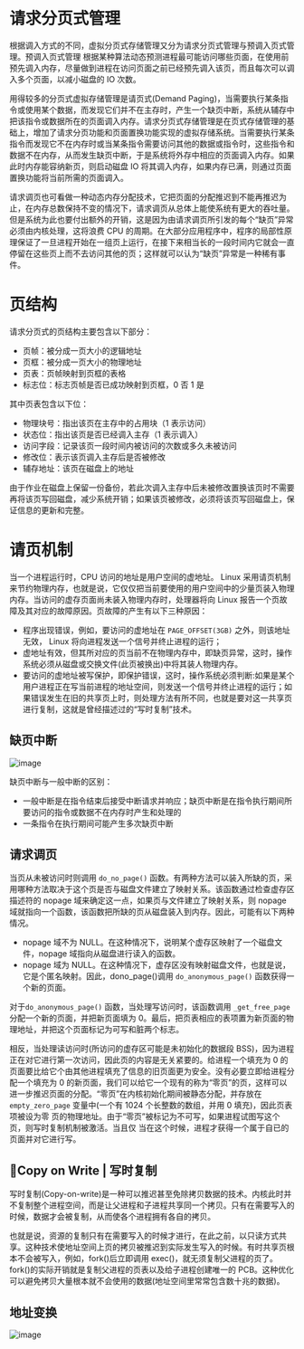 # 请求分页式管理

根据调入方式的不同，虚拟分页式存储管理又分为请求分页式管理与预调入页式管理。预调入页式管理 根据某种算法动态预测进程最可能访问哪些页面，在使用前预先调入内存，尽量做到进程在访问页面之前已经预先调入该页，而且每次可以调入多个页面，以减小磁盘的 IO 次数。

用得较多的分页式虚拟存储管理是请页式(Demand Paging)，当需要执行某条指令或使用某个数据，而发现它们并不在主存时，产生一个缺页中断，系统从辅存中把该指令或数据所在的页面调入内存。请求分页式存储管理是在页式存储管理的基础上，增加了请求分页功能和页面置换功能实现的虚拟存储系统。当需要执行某条指令而发现它不在内存时或当某条指令需要访问其他的数据或指令时，这些指令和数据不在内存，从而发生缺页中断，于是系统将外存中相应的页面调入内存。如果此时内存能容纳新页，则启动磁盘 IO 将其调入内存，如果内存已满，则通过页面置换功能将当前所需的页面调入。

请求调页也可看做一种动态内存分配技术，它把页面的分配推迟到不能再推迟为止，在内存总数保持不变的情况下，请求调页从总体上能使系统有更大的吞吐量。但是系统为此也要付出额外的开销，这是因为由请求调页所引发的每个“缺页”异常必须由内核处理，这将浪费 CPU 的周期。在大部分应用程序中，程序的局部性原理保证了一旦进程开始在一组页上运行，在接下来相当长的一段时间内它就会一直停留在这些页上而不去访问其他的页；这样就可以认为“缺页”异常是一种稀有事件。

# 页结构

请求分页式的页结构主要包含以下部分：

- 页帧：被分成一页大小的逻辑地址
- 页框：被分成一页大小的物理地址
- 页表：页帧映射到页框的表格
- 标志位：标志页帧是否已成功映射到页框，0 否 1 是

其中页表包含以下位：

- 物理块号：指出该页在主存中的占用块（1 表示访问）
- 状态位：指出该页是否已经调入主存（1 表示调入）
- 访问字段：记录该页一段时间内被访问的次数或多久未被访问
- 修改位：表示该页调入主存后是否被修改
- 辅存地址：该页在磁盘上的地址

由于作业在磁盘上保留一份备份，若此次调入主存中后未被修改置换该页时不需要再将该页写回磁盘，减少系统开销；如果该页被修改，必须将该页写回磁盘上，保证信息的更新和完整。

# 请页机制

当一个进程运行时，CPU 访问的地址是用户空间的虚地址。 Linux 采用请页机制来节约物理内存，也就是说，它仅仅把当前要使用的用户空间中的少量页装入物理内存。当访问的虚存页面尚未装入物理内存时，处理器将向 Linux 报告一个页故障及其对应的故障原因。页故障的产生有以下三种原因：

- 程序出现错误，例如，要访问的虚地址在 `PAGE_OFFSET(3GB)` 之外，则该地址无效， Linux 将向进程发送一个信号并终止进程的运行；
- 虚地址有效，但其所对应的页当前不在物理内存中，即缺页异常，这时，操作系统必须从磁盘或交换文件(此页被换出)中将其装人物理内存。
- 要访问的虚地址被写保护，即保护错误，这时，操作系统必须判断:如果是某个用户进程正在写当前进程的地址空间，则发送一个信号并终止进程的运行；如果错误发生在旧的共享页上时，则处理方法有所不同，也就是要对这一共享页进行复制，这就是曾经描述过的“写时复制”技术。

## 缺页中断

![image](https://user-images.githubusercontent.com/5803001/52261857-9cc36e80-2965-11e9-9933-6385a8ada933.png)

缺页中断与一般中断的区别：

- 一般中断是在指令结束后接受中断请求并响应；缺页中断是在指令执行期间所要访问的指令或数据不在内存时产生和处理的
- 一条指令在执行期间可能产生多次缺页中断

## 请求调页

当页从未被访问时则调用 `do_no_page()` 函数。有两种方法可以装入所缺的页，采用哪种方法取决于这个页是否与磁盘文件建立了映射关系。该函数通过检查虚存区描述符的 nopage 域来确定这一点，如果页与文件建立了映射关系，则 nopage 域就指向一个函数，该函数把所缺的页从磁盘装入到内存。因此，可能有以下两种情况。

- nopage 域不为 NULL。在这种情况下，说明某个虚存区映射了一个磁盘文件，nopage 域指向从磁盘进行读入的函数。
- nopage 域为 NULL。在这种情况下，虚存区没有映射磁盘文件，也就是说，它是个匿名映射。因此，dono_page()调用 `do_anonymous_page()` 函数获得一个新的页面。

对于`do_anonymous_page()` 函数，当处理写访问时，该函数调用 `_get_free_page` 分配一个新的页面，并把新页面填为 0。最后，把页表相应的表项置为新页面的物理地址，并把这个页面标记为可写和脏两个标志。

相反，当处理读访问时(所访问的虚存区可能是未初始化的数据段 BSS)，因为进程正在对它进行第一次访问，因此页的内容是无关紧要的。给进程一个填充为 0 的页面要比给它个由其他进程填充了信息的旧页面更为安全。没有必要立即给进程分配一个填充为 0 的新页面，我们可以给它一个现有的称为“零页”的页，这样可以进一步推迟页面的分配。“零页”在内核初始化期间被静态分配，并存放在 `empty_zero_page` 变量中(一个有 1024 个长整数的数组，并用 0 填充)，因此页表项被设为零
页的物理地址。由于“零页”被标记为不可写，如果进程试图写这个页，则写时复制机制被激活。当且仅
当在这个时候，进程才获得一个属于自已的页面并对它进行写。

## Copy on Write | 写时复制

写时复制(Copy-on-write)是一种可以推迟甚至免除拷贝数据的技术。内核此时并不复制整个进程空间，而是让父进程和子进程共享同一个拷贝。只有在需要写入的时候，数据才会被复制，从而使各个进程拥有各自的拷贝。

也就是说，资源的复制只有在需要写入的时候才进行，在此之前，以只读方式共享。这种技术使地址空间上页的拷贝被推迟到实际发生写入的时候。有时共享页根本不会被写入，例如，fork()后立即调用 exec()，就无须复制父进程的页了。fork()的实际开销就是复制父进程的页表以及给子进程创建唯一的 PCB。这种优化可以避免拷贝大量根本就不会使用的数据(地址空间里常常包含数十兆的数据)。

## 地址变换

![image](https://user-images.githubusercontent.com/5803001/52261877-b5338900-2965-11e9-8bb1-e3854707a95e.png)
